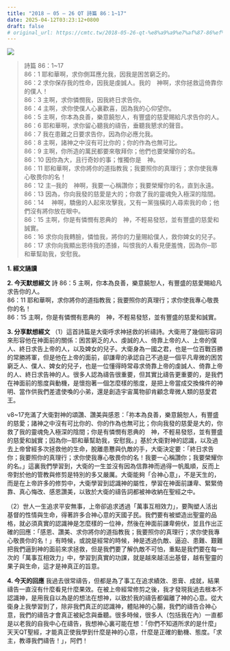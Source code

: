 ```yaml
---
title: "2018 – 05 – 26 QT 詩篇 86：1~17"
date: 2025-04-12T03:23:12+0800
draft: false
# original_url: https://cmtc.tw/2018-05-26-qt-%e8%a9%a9%e7%af%87-86%ef%bc%9a117
---
```


![](/images/qt.jpg)
> 詩篇 86：1\~17  
> 86：1 耶和華啊，求你側耳應允我，因我是困苦窮乏的。  
> 86：2 求你保存我的性命，因我是虔誠人。我的　神啊，求你拯救這倚靠你的僕人！  
> 86：3 主啊，求你憐憫我，因我終日求告你。  
> 86：4 主啊，求你使僕人心裏歡喜，因為我的心仰望你。  
> 86：5 主啊，你本為良善，樂意饒恕人，有豐盛的慈愛賜給凡求告你的人。  
> 86：6 耶和華啊，求你留心聽我的禱告，垂聽我懇求的聲音。  
> 86：7 我在患難之日要求告你，因為你必應允我。  
> 86：8 主啊，諸神之中沒有可比你的；你的作為也無可比。  
> 86：9 主啊，你所造的萬民都要來敬拜你；他們也要榮耀你的名。  
> 86：10 因你為大，且行奇妙的事；惟獨你是　神。  
> 86：11 耶和華啊，求你將你的道指教我；我要照你的真理行；求你使我專心敬畏你的名！  
> 86：12 主─我的　神啊，我要一心稱讚你；我要榮耀你的名，直到永遠。  
> 86：13 因為，你向我發的慈愛是大的；你救了我的靈魂免入極深的陰間。  
> 86：14 　神啊，驕傲的人起來攻擊我，又有一黨強橫的人尋索我的命；他們沒有將你放在眼中。  
> 86：15 主啊，你是有憐憫有恩典的　神，不輕易發怒，並有豐盛的慈愛和誠實。  
> 86：16 求你向我轉臉，憐恤我，將你的力量賜給僕人，救你婢女的兒子。  
> 86：17 求你向我顯出恩待我的憑據，叫恨我的人看見便羞愧，因為你─耶和華幫助我，安慰我。

**1. 經文誦讀**

**2.  今天默想經文**
詩 86：5 主啊，你本為良善，樂意饒恕人，有豐盛的慈愛賜給凡求告你的人。  
86：11 耶和華啊，求你將你的道指教我；我要照你的真理行；求你使我專心敬畏你的名！  
86：15 主啊，你是有憐憫有恩典的　神，不輕易發怒，並有豐盛的慈愛和誠實。

**3. 分享默想經文**
（1）這首詩篇是大衛呼求神拯救的祈禱詩。大衛用了幾個形容詞來形容他在神面前的關係：困苦窮乏的人、虔誠的人、倚靠上帝的人、上帝的僕人、終日求告上帝的人，以及婢女的兒子。大衛身為一國之君，也是一位百戰百勝的常勝將軍，但是他在上帝的面前，卻謙卑的承認自己不過是一個平凡卑微的困苦窮乏人、僕人、婢女的兒子，也是一位懂得時常尋求倚靠上帝的虔誠人、倚靠上帝的人、終日求告神的人。很多人認為禱告很重要，但其實比禱告更重要的，是我們在神面前的態度與動機，是懷抱著一個怎麼樣的態度，是把上帝當成交換條件的神明、當作供我們差遣使喚的小弟，還是創造宇宙萬物卻肯顧念卑微人類的慈愛君王。

v8\~17充滿了大衛對神的頌讚、讚美與感恩：「祢本為良善，樂意饒恕人，有豐盛的慈愛；諸神之中沒有可比你的、你的作為也無可比；你向我發的慈愛是大的，你救了我的靈魂免入極深的陰間；你是有憐憫有恩典的　神，不輕易發怒，並有豐盛的慈愛和誠實；因為你─耶和華幫助我，安慰我。」基於大衛對神的認識，以及過去上帝曾經多次拯救他的生命，脫離患戁與仇敵的手，大衛決定要：「終日求告你；我要照你的真理行；求你使我專心敬畏你的名！我要一心稱讚你；我要榮耀你的名。」這裏我們學習到，大衛的一生並沒有因為信靠神而過得一帆風順，反而上帝對於他的管教與修剪是特別的多又嚴厲。大衛能夠「合神心意」，不是天生的，而是在上帝許多的修剪中，大衛學習到認識神的屬性，學習在神面前謙卑、緊緊倚靠、真心悔改、感恩讚美，以致於大衛的禱告詞都被神收納在聖經之中。

（2）世人一生追求平安無事，上帝卻追求透過「萬事互相效力」，要陶塑人活出基督的性情與生命，得著許多合神心意的天國子民。我們要有被塑造出聖靈的品格，就必須真實的認識神是怎麼樣的一位神，然後在神面前謙卑俯伏，並且作出正確的回應：「感恩、讚美、求你將你的道指教我；我要照你的真理行；求你使我專心敬畏你的名！」有時候，或說是經常的時候，神是透過仇敵、逼迫、患難、艱難把我們逼到神的面前來求拯救，但是我們要了解仇敵不可怕，重點是我們要在每一次的「萬事互相效力」中，學習到真實的功課，就是越來越活出基督，越有聖靈的果子與生命，這才是神真正的旨意。

**4. 今天的回應**
我過去很常禱告，但都是為了事工在追求績效、恩膏、成就，結果禱告一直沒有什麼看見什麼果效。在被上帝經常修剪之後，我才發現我過去根本不認識神，是用我自以為是的想法在想神，以致於我的禱告都偏離了神的心意。從大衛身上我學習到了，除非我們真正的認識神，體貼神的心腸，我們的禱告合神心意，我們的禱告才會真正被紀念與垂聽。很多時候，很多人（包括我在內）一直都是以老我的自我中心在禱告，我想神心裏可能在想：「你們不知道所求的是什麼」天天QT聖經，才能真正使我學到什麼是神的心意，什麼是正確的動機、態度。「求主，教導我們禱告！」，阿們！
